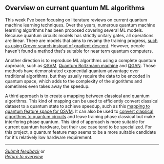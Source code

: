 ## Overview on current quantum ML algorithms

This week I've been focusing on literature reviews on current quantum machine learning techniques. Over the years, numerous quantum machine learning algorithms has been proposed covering several ML models. Because quantum circuits models has strictly unitary gates, all operations are linear. There are models that aims to revamp the training progress, [such as using Grover search instead of gradient descent](https://proceedings.neurips.cc/paper/2003/hash/505259756244493872b7709a8a01b536-Abstract.html). However, people haven't found a method that's suitable for near term quantum computers.

Another direction is to reproduce ML algorithms using a complete quantum approach, such as [QSVM](https://link.aps.org/doi/10.1103/PhysRevLett.113.130503), [Quantum Boltzmann machine](https://link.aps.org/doi/10.1103/PhysRevX.8.021050) and [QGAN](https://www.nature.com/articles/s41534-019-0223-2). Those methods have demonstrated exponential quantum advantage over traditional algorithms, but they usually require the data to be encoded in quantum space, which adds to the complexity of the algorithms and sometimes even takes away the speedup.

A third approach is to create a mapping between classical and quantum algorithms. This kind of mapping can be used to efficiently convert classical dataset to a quantum state to achieve speedup, such as this [mapping to quantum feature space for QSVM](https://link.aps.org/doi/10.1103/PhysRevLett.113.130503). It can also be used to [convert classical algorithms to quantum circuits](http://arxiv.org/abs/2006.14815) and leave training phase classical but make interfering phase quantum. This kind of approach is more suitable for current quantum hardware, but their use case tend to be specialized. For this project, a quantum feature map seems to be a more suitable candidate for it's relatively low hardware requirement.

---

*[Submit feedback](https://github.com/leumasli/EE113D-Blog/issues/new)* or <br>
*[Return to overview](index.md)*
